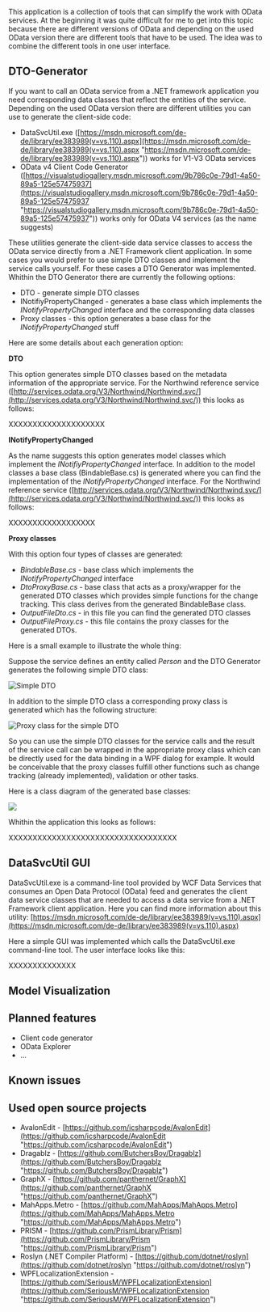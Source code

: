 This application is a collection of tools that can simplify the work with OData services. At the beginning it was quite difficult for me to get into this topic because there are different versions of OData and depending on the used OData version there are different tools that have to be used. The idea was to combine the different tools in one user interface.

## DTO-Generator ##

If you want to call an OData service from a .NET framework application you need corresponding data classes that reflect the entities of the service. Depending on the used OData version there are different utilities you can use to generate the client-side code:

- DataSvcUtil.exe ([https://msdn.microsoft.com/de-de/library/ee383989(v=vs.110).aspx](https://msdn.microsoft.com/de-de/library/ee383989(v=vs.110).aspx "https://msdn.microsoft.com/de-de/library/ee383989(v=vs.110).aspx")) works for V1-V3 OData services
- OData v4 Client Code Generator ([https://visualstudiogallery.msdn.microsoft.com/9b786c0e-79d1-4a50-89a5-125e57475937](https://visualstudiogallery.msdn.microsoft.com/9b786c0e-79d1-4a50-89a5-125e57475937 "https://visualstudiogallery.msdn.microsoft.com/9b786c0e-79d1-4a50-89a5-125e57475937")) works only for OData V4 services (as the name suggests)

These utilities generate the client-side data service classes to access the OData service directly from a .NET Framework client application. In some cases you would prefer to use simple DTO classes and implement the service calls yourself. For these cases a DTO Generator was implemented. Whithin the DTO Generator there are currently the following options:

- DTO - generate simple DTO classes
- INotifiyPropertyChanged - generates a base class which implements the *INotifyPropertyChanged* interface and the corresponding data classes
- Proxy classes - this option generates a base class for the *INotifyPropertyChanged* stuff

Here are some details about each generation option:

**DTO**

This option generates simple DTO classes based on the metadata information of the appropriate service. For  the Northwind reference service ([http://services.odata.org/V3/Northwind/Northwind.svc/](http://services.odata.org/V3/Northwind/Northwind.svc/)) this looks as follows:

XXXXXXXXXXXXXXXXXXXX

**INotifyPropertyChanged**

As the name suggests this option generates model classes which implement the *INotifiyPropertyChanged* interface. In addition to the model classes a base class (BindableBase.cs) is generated where you can find the implementation of the *INotifyPropertyChanged* interface. For  the Northwind reference service ([http://services.odata.org/V3/Northwind/Northwind.svc/](http://services.odata.org/V3/Northwind/Northwind.svc/)) this looks as follows:

XXXXXXXXXXXXXXXXXX

**Proxy classes**

With this option four types of classes are generated:

- *BindableBase.cs* - base class which implements the *INotifyPropertyChanged* interface
- *DtoProxyBase.cs* - base class that acts as a proxy/wrapper for the generated DTO classes which provides simple functions for the change tracking. This class derives from the generated BindableBase class.
- *OutputFileDto.cs* - in this file you can find the generated DTO classes
- *OutputFileProxy.cs* - this file contains the proxy classes for the generated DTOs.

Here is a small example to illustrate the whole thing:

Suppose the service defines an entity called *Person* and the DTO Generator generates the following simple DTO class:

![Simple DTO](http://csharp-blog.de/wp-content/uploads/2016/11/ODataTools_ProxyClasses_01.png)

In addition to the simple DTO class a corresponding proxy class is generated which has the following structure:

![Proxy class for the simple DTO](http://csharp-blog.de/wp-content/uploads/2016/11/ODataTools_ProxyClasses_02.png)

So you can use the simple DTO classes for the service calls and the result of the service call can be wrapped in the appropriate proxy class which can be directly used for the data binding in a WPF dialog for example. It would be conceivable that the proxy classes fulfill other functions such as change tracking (already implemented), validation or other tasks. 

Here is a class diagram of the generated base classes:

![](http://csharp-blog.de/wp-content/uploads/2016/11/ODataTools_ProxyClasses_03.png)

Whithin the application this looks as follows:

XXXXXXXXXXXXXXXXXXXXXXXXXXXXXXXXXXX

## DataSvcUtil GUI ##

DataSvcUtil.exe is a command-line tool provided by WCF Data Services that consumes an Open Data Protocol (OData) feed and generates the client data service classes that are needed to access a data service from a .NET Framework client application. Here you can find more information about this utility: [https://msdn.microsoft.com/de-de/library/ee383989(v=vs.110).aspx](https://msdn.microsoft.com/de-de/library/ee383989(v=vs.110).aspx)

Here a simple GUI was implemented which calls the DataSvcUtil.exe command-line tool. The user interface looks like this:

XXXXXXXXXXXXXX

## Model Visualization ##



## Planned features ##

- Client code generator
- OData Explorer
- ...

## Known issues ##



## Used open source projects ##

- AvalonEdit - [https://github.com/icsharpcode/AvalonEdit](https://github.com/icsharpcode/AvalonEdit "https://github.com/icsharpcode/AvalonEdit")
- Dragablz - [https://github.com/ButchersBoy/Dragablz](https://github.com/ButchersBoy/Dragablz "https://github.com/ButchersBoy/Dragablz")
- GraphX - [https://github.com/panthernet/GraphX](https://github.com/panthernet/GraphX "https://github.com/panthernet/GraphX")
- MahApps.Metro - [https://github.com/MahApps/MahApps.Metro](https://github.com/MahApps/MahApps.Metro "https://github.com/MahApps/MahApps.Metro")
- PRISM - [https://github.com/PrismLibrary/Prism](https://github.com/PrismLibrary/Prism "https://github.com/PrismLibrary/Prism")
- Roslyn (.NET Compiler Platform) - [https://github.com/dotnet/roslyn](https://github.com/dotnet/roslyn "https://github.com/dotnet/roslyn")
- WPFLocalizationExtension - [https://github.com/SeriousM/WPFLocalizationExtension](https://github.com/SeriousM/WPFLocalizationExtension "https://github.com/SeriousM/WPFLocalizationExtension")

